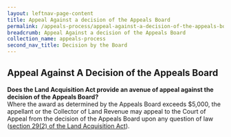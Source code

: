 ```yaml
---
layout: leftnav-page-content
title: Appeal Against a decision of the Appeals Board
permalink: /appeals-process/appeal-against-a-decision-of-the-appeals-board/
breadcrumb: Appeal Against a decision of the Appeals Board
collection_name: appeals-process
second_nav_title: Decision by the Board 
---
```


Appeal Against A Decision of the Appeals Board
---

**Does the Land Acquisition Act provide an avenue of appeal against the decision of the Appeals Board?**<br>
Where the award as determined by the Appeals Board exceeds $5,000, the appellant or the Collector of Land Revenue may appeal to the Court of Appeal from the decision of the Appeals Board upon any question of law ([section 29(2) of the Land Acquisition Act](https://sso.agc.gov.sg/Act/LAA1966?ProvIds=pr29-#pr29-)).
